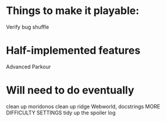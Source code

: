 # Things to make it playable:
Verify bug shuffle 

# Half-implemented features
Advanced Parkour

# Will need to do eventually
clean up moridonos
clean up ridge
Webworld, docstrings
MORE DIFFICULTY SETTINGS
tidy up the spoiler log